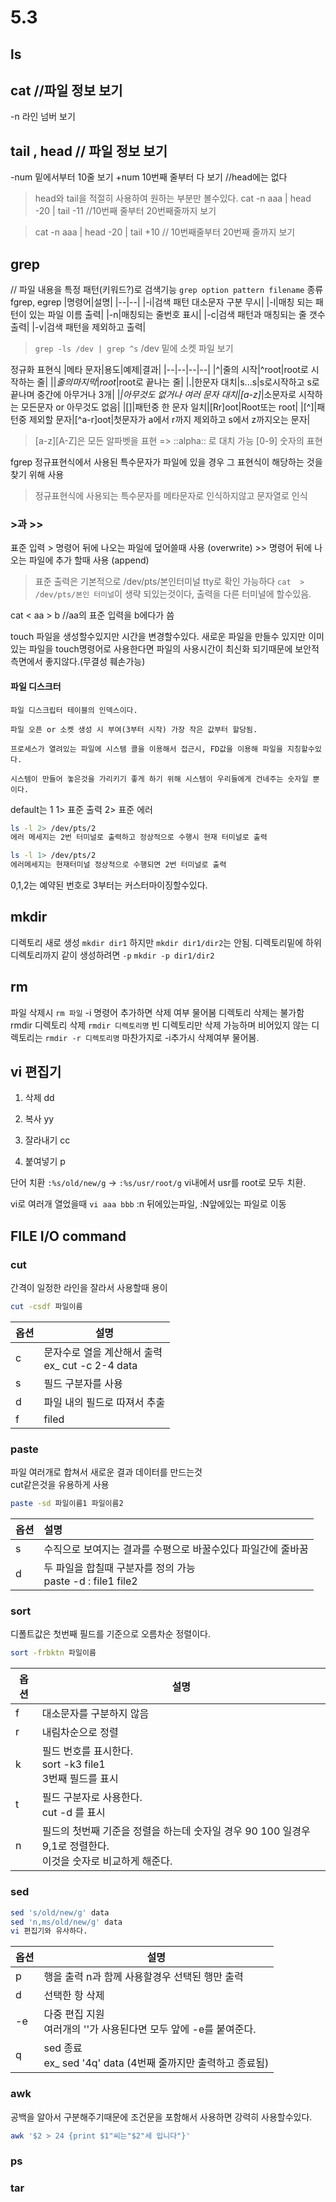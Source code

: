 

# 5.3


## ls

## cat     //파일 정보 보기
  -n 라인 넘버 보기
## tail , head  // 파일 정보 보기
  -num 밑에서부터 10줄 보기
  +num 10번째 줄부터 다 보기 //head에는 없다

> head와 tail을 적절히 사용하여 원하는 부분만 볼수있다.
> cat -n aaa | head -20 | tail -11 //10번째 줄부터 20번째줄까지 보기

> cat -n aaa | head -20 | tail +10 // 10번째줄부터 20번째 줄까지 보기

## grep
// 파일 내용을 특정 패턴(키워드?)로 검색기능
``grep option pattern filename``
종류 fgrep, egrep
|명령어|설명|
|--|--|
|-i|검색 패턴 대소문자 구분 무시|
|-l|매칭 되는 패턴이 있는 파일 이름 출력|
|-n|매칭되는 줄번호 표시|
|-c|검색 패턴과 매칭되는 줄 갯수 출력|
|-v|검색 패턴을 제외하고 출력|

> ``grep -ls /dev | grep ^s`` /dev 밑에 소켓 파일 보기

정규화 표현식
|메타 문자|용도|예제|결과|
|--|--|--|--|
|^|줄의 시작|^root|root로 시작하는 줄|
|$|줄의 마지막|root$|root로 끝나는 줄|
|.|한문자 대치|s...s|s로시작하고 s로 끝나며 중간에 아무거나 3개|
|*|아무것도 없거나 여러 문자 대치|[a-z]*|소문자로 시작하는 모든문자 or 아무것도 없음|
|[]|패턴중 한 문자 일치|[Rr]oot|Root또는 root|
|[^]|패턴중 제외할 문자|[^a-r]oot|첫문자가 a에서 r까지 제외하고 s에서 z까지오는 문자|

>[a-z][A-Z]은 모든 알파벳을 표현 => ::alpha:: 로 대치 가능
> [0-9] 숫자의 표현

fgrep
정규표현식에서 사용된 특수문자가 파일에 있을 경우 그 표현식이 해당하는 것을 찾기 위해 사용
> 정규표현식에 사용되는 특수문자를 메타문자로 인식하지않고 문자열로 인식


### >과 >>
표준 입력
\> 명령어 뒤에 나오는 파일에 덮어쓸때 사용 (overwrite)
\>> 명령어 뒤에 나오는 파일에 추가 할때 사용 (append)
> 표준 출력은 기본적으로 /dev/pts/본인터미널
> tty로 확인 가능하다
> `cat  > /dev/pts/본인 터미널`이 생략 되있는것이다, 출력을 다른 터미널에 할수있음.

cat < aa > b  //aa의 표준 입력을 b에다가 씀

touch
파일을 생성할수있지만 시간을 변경할수있다. 새로운 파일을 만들수 있지만 이미 있는 파일을 touch명령어로 사용한다면 파일의 사용시간이 최신화 되기때문에 보안적 측면에서 좋지않다.(무결성 훼손가능)

#### 파일 디스크터
```
파일 디스크립터 테이블의 인덱스이다.

파일 오픈 or 소켓 생성 시 부여(3부터 시작) 가장 작은 값부터 할당됨.

프로세스가 열려있는 파일에 시스템 콜을 이용해서 접근시, FD값을 이용해 파일을 지칭할수있다.

시스템이 만들어 놓은것을 가리키기 좋게 하기 위해 시스템이 우리들에게 건네주는 숫자일 뿐이다.
```
default는 1
1> 표준 출력
2> 표준 에러
```bash
ls -l 2> /dev/pts/2
에러 메세지는 2번 터미널로 출력하고 정상적으로 수행시 현재 터미널로 출력

ls -l 1> /dev/pts/2
에러메세지는 현재터미널 정상적으로 수행되면 2번 터미널로 출력
```
0,1,2는 예약된 번호로 3부터는 커스터마이징할수있다.

## mkdir
디렉토리 새로 생성
`mkdir dir1` 하지만 ``mkdir dir1/dir2``는 안됨.
디렉토리밑에 하위 디렉토리까지 같이 생성하려면 `-p`
``mkdir -p dir1/dir2``


## rm
파일 삭제시
``rm 파일`` -i 명령어 추가하면 삭제 여부 물어봄
디렉토리 삭제는 불가함
rmdir
디렉토리 삭제
``rmdir 디렉토리명`` 빈 디렉토리만 삭제 가능하며 비어있지 않는 디렉토리는 ``rmdir -r 디렉토리명``
마찬가지로 -i추가시 삭제여부 물어봄.



## vi 편집기
1. 삭제
dd

2. 복사
yy
3. 잘라내기
cc
4. 붙여넣기
p

단어 치환
`:%s/old/new/g` -> `:%s/usr/root/g` vi내에서 usr를 root로 모두 치환.

vi로 여러개 열었을때
``vi aaa bbb`` :n 뒤에있는파일, :N앞에있는 파일로 이동



## FILE I/O command
### cut
간격이 일정한 라인을 잘라서 사용할때 용이
```bash
cut -csdf 파일이름
```

|옵션|설명|
|--|--|
|c|문자수로 열을 계산해서 출력<br>ex_ cut -c 2-4 data|
|s|필드 구분자를 사용|
|d|파일 내의 필드로 따져서 추출|
|f| filed|


### paste
파일 여러개로 합쳐서 새로운 결과 데이터를 만드는것 <br>
cut같은것을 유용하게 사용
```bash
paste -sd 파일이름1 파일이름2
```
| 옵션     | 설명     |
| :------------- | :------------- |
| s     | 수직으로 보여지는 결과를 수평으로 바꿀수있다 파일간에 줄바꿈|
|d| 두 파일을 합칠때 구분자를 정의 가능 <br> paste -d : file1 file2 |

### sort
디폴트값은 첫번째 필드를 기준으로 오름차순 정렬이다.
```bash
sort -frbktn 파일이름
```

|옵션|설명|
|--|--|
|f|대소문자를 구분하지 않음|
|r|내림차순으로 정렬|
|k|필드 번호를 표시한다.<br>sort -k3 file1<br>3번째 필드를 표시|
|t|필드 구분자로 사용한다. <br>cut -d 를 표시|
|n|필드의 첫번째 기준을 정렬을 하는데 숫자일 경우 90 100 일경우 9,1로 정렬한다.<br> 이것을 숫자로 비교하게 해준다.|


### sed
```bash
sed 's/old/new/g' data
sed 'n,ms/old/new/g' data
vi 편집기와 유사하다.
```
|옵션|설명|
|--|--|
|p|행을 출력 n과 함께 사용할경우 선택된 행만 출력|
|d|선택한 항 삭제|
|-e|다중 편집 지원<br>여러개의 ''가 사용된다면 모두 앞에 -e를 붙여준다.|
|q|sed 종료 <br>ex_ sed '4q' data (4번째 줄까지만 출력하고 종료됨)|

### awk
공백을 알아서 구분해주기때문에 조건문을 포함해서 사용하면 강력히 사용할수있다.
```bash
awk '$2 > 24 {print $1"씨는"$2"세 입니다"}'
```


### ps

### tar
